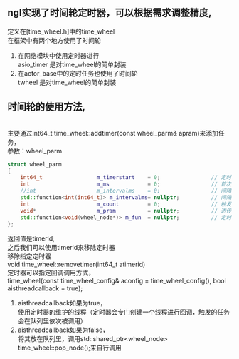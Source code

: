 ## ngl实现了时间轮定时器，可以根据需求调整精度,<br/>
定义在[time_wheel.h]中的time_wheel<br/>
在框架中有两个地方使用了时间轮<br/>
1. 在网络模块中使用定时器进行<br/>
asio_timer 是对time_wheel的简单封装
2. 在actor_base中的定时任务也使用了时间轮<br/>
twheel 是对time_wheel的简单封装<br/>
## 时间轮的使用方法,<br/>
<br/>
主要通过int64_t time_wheel::addtimer(const wheel_parm& apram)来添加任务，<br/>
参数：wheel_parm<br/>

```cpp
struct wheel_parm
{
	int64_t					m_timerstart	= 0;				// 定时器开启的时间
	int						m_ms			= 0;				// 首次触发的毫秒
	//int					m_intervalms	= 0;				// 间隔触发的毫秒
	std::function<int(int64_t)>	m_intervalms= nullptr;			// 间隔触发的毫秒(根据传递进去的触发时间返回下次触发的间隔)
	int						m_count			= 0;				// 触发次数
	void*					m_pram			= nullptr;			// 透传参数
	std::function<void(wheel_node*)> m_fun	= nullptr;			// 定时回调函数
}; 
```

返回值是timerid,<br/>
之后我们可以使用timerid来移除定时器<br/>
移除指定定时器<br/>
void time_wheel::removetimer(int64_t atimerid)<br/>
定时器可以指定回调调用方式，<br/>
time_wheel(const time_wheel_config& aconfig = time_wheel_config(), bool aisthreadcallback = true);<br/>
1. aisthreadcallback如果为true，<br/>
使用定时器的维护的线程（定时器会专门创建一个线程进行回调，触发的任务会在队列里依次被调用）
2. aisthreadcallback如果为false，<br/>
将其放在队列里，调用std::shared_ptr<wheel_node> time_wheel::pop_node();来自行调用
